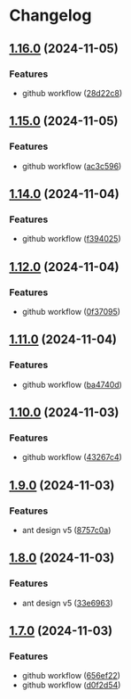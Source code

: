 # Changelog

## [1.16.0](https://github.com/Erdhiem-UI/ng-zorro-v5-experimental-view/compare/v1.15.0...v1.16.0) (2024-11-05)


### Features

* github workflow ([28d22c8](https://github.com/Erdhiem-UI/ng-zorro-v5-experimental-view/commit/28d22c86fe0620fa937962eae4539d07726dbc1b))

## [1.15.0](https://github.com/Erdhiem-UI/ng-zorro-v5-experimental-view/compare/v1.14.0...v1.15.0) (2024-11-05)


### Features

* github workflow ([ac3c596](https://github.com/Erdhiem-UI/ng-zorro-v5-experimental-view/commit/ac3c5961e3fd98c3827d89a96623bb4439ae1a0a))

## [1.14.0](https://github.com/Erdhiem-UI/ng-zorro-v5-experimental-view/compare/v1.13.0...v1.14.0) (2024-11-04)


### Features

* github workflow ([f394025](https://github.com/Erdhiem-UI/ng-zorro-v5-experimental-view/commit/f39402522208f5e6e6106a0d593a1a90dd179a0f))

## [1.12.0](https://github.com/Erdhiem-UI/ng-zorro-v5-experimental-view/compare/v1.11.0...v1.12.0) (2024-11-04)


### Features

* github workflow ([0f37095](https://github.com/Erdhiem-UI/ng-zorro-v5-experimental-view/commit/0f37095f4bff484c2b96f04fb2db6a0723dad79e))

## [1.11.0](https://github.com/Erdhiem-UI/ng-zorro-v5-experimental-view/compare/v1.10.0...v1.11.0) (2024-11-04)


### Features

* github workflow ([ba4740d](https://github.com/Erdhiem-UI/ng-zorro-v5-experimental-view/commit/ba4740d136314bd604d935dcc83198648068a0dc))

## [1.10.0](https://github.com/Erdhiem-UI/ng-zorro-v5-experimental-view/compare/v1.9.0...v1.10.0) (2024-11-03)


### Features

* github workflow ([43267c4](https://github.com/Erdhiem-UI/ng-zorro-v5-experimental-view/commit/43267c4e0909198c7133cca7d6a0b62869d1957b))

## [1.9.0](https://github.com/Erdhiem-UI/ng-zorro-v5-experimental-view/compare/v1.8.0...v1.9.0) (2024-11-03)


### Features

* ant design v5 ([8757c0a](https://github.com/Erdhiem-UI/ng-zorro-v5-experimental-view/commit/8757c0ad8dbbcb77b32ec58d1d16de42c1a9c6ea))

## [1.8.0](https://github.com/Erdhiem-UI/ng-zorro-v5-experimental-view/compare/v1.7.0...v1.8.0) (2024-11-03)


### Features

* ant design v5 ([33e6963](https://github.com/Erdhiem-UI/ng-zorro-v5-experimental-view/commit/33e696395dca7d0cdd380e2b0bd3e9f3d52f6d03))

## [1.7.0](https://github.com/Erdhiem-UI/ng-zorro-v5-experimental-view/compare/v1.6.0...v1.7.0) (2024-11-03)


### Features

* github workflow ([656ef22](https://github.com/Erdhiem-UI/ng-zorro-v5-experimental-view/commit/656ef2282517164f9b3082e181c4105b7e2a3b01))
* github workflow ([d0f2d54](https://github.com/Erdhiem-UI/ng-zorro-v5-experimental-view/commit/d0f2d54f86966cae814dbb2557d9acec29ef37e8))
